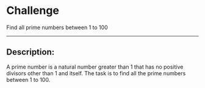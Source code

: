 # Challenge
Find all prime numbers between 1 to 100

---

## Description:
A prime number is a natural number greater than 1 that has no positive divisors other than 1 and itself. The task is to find all the prime numbers between 1 to 100.